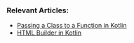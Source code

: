 ### Relevant Articles:
- [Passing a Class to a Function in Kotlin](https://www.baeldung.com/kotlin/class-function-parameter)
- [HTML Builder in Kotlin](https://www.baeldung.com/kotlin/html-generation)
